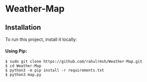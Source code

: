 # Weather-Map

## Installation
To run this project, install it locally:
#### Using Pip:
````
$ sudo git clone https://github.com/rahulrmsh/Weather-Map.git
$ cd Weather-Map
$ python3 -m pip install -r requirements.txt
$ python3 map.py
````
